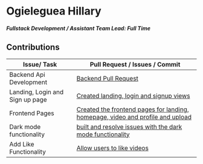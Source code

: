 # Ogieleguea Hillary

##### Fullstack Development / Assistant Team Lead: Full Time

## Contributions

| Issue/ Task             | Pull Request / Issues / Commit                                                      |
| ----------------------- | ----------------------------------------------------------------------------------- |
| Backend Api Development | [Backend Pull Request](https://github.com/zuri-training/Col-films-Team-120/pull/16) |
| Landing, Login and Sign up page | [Created landing, login and signup views](https://github.com/zuri-training/Col-films-Team-120/pull/26)|
|Frontend Pages|[Created the frontend pages for landing, homepage, video and profile and upload](https://github.com/zuri-training/Col-films-Team-120/issues/27)|
|Dark mode functionality|[built and resolve issues with the dark mode functionality](https://github.com/zuri-training/Col-films-Team-120/pull/33)|
| Add Like Functionality | [Allow users to like videos](https://github.com/zuri-training/Col-films-Team-120/pull/35)|
